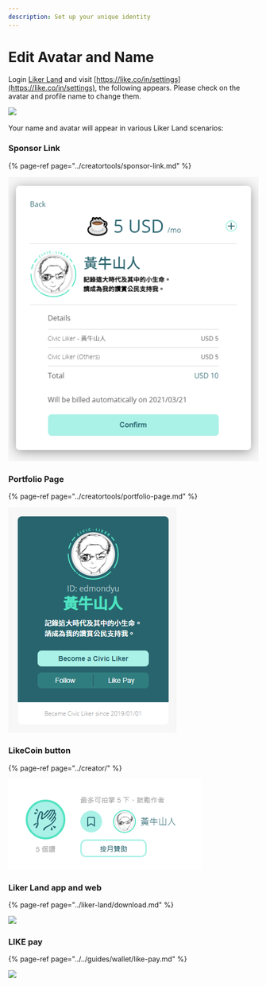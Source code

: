```yaml
---
description: Set up your unique identity
---
```


# Edit Avatar and Name

Login [Liker Land](https://liker.land/) and visit [https://like.co/in/settings](https://like.co/in/settings), the following appears. Please check on the avatar and profile name to change them.  


![](https://gblobscdn.gitbook.com/assets%2F-LL4mdaVjNgL6A1--PV0%2F-MDKVP-tBfwmogZNEzX9%2F-MDKVrXUT_uqkeoRnrVO%2Fedit-avator-displayname.png?alt=media&token=19230b80-bfd2-4ae3-b7dc-5077a5304169)

Your name and avatar will appear in various Liker Land scenarios:

### Sponsor Link

{% page-ref page="../creatortools/sponsor-link.md" %}

![](../../.gitbook/assets/sponsor-link-en.png)

### Portfolio Page

{% page-ref page="../creatortools/portfolio-page.md" %}

![](../../.gitbook/assets/likerid-avatar-en.png)

### LikeCoin button

{% page-ref page="../creator/" %}

![](../../.gitbook/assets/avatar.png)

### Liker Land app and web

{% page-ref page="../liker-land/download.md" %}

![](https://gblobscdn.gitbook.com/assets%2F-LL4mdaVjNgL6A1--PV0%2F-MDJwVJtgYRij9lbzkTP%2F-MDJxZmmtXywRtonx1-U%2Fimg_2452.jpg?alt=media&token=0b156d94-f407-4711-83ce-948d342c7892)

### LIKE pay

{% page-ref page="../../guides/wallet/like-pay.md" %}

![](https://gblobscdn.gitbook.com/assets%2F-LL4mdaVjNgL6A1--PV0%2F-M0wFlrQDwJgggiEM_rl%2F-M1UMYC6AP2gocep0YVW%2FIMG_2453.jpg?alt=media&token=c997d816-61a7-4bfa-a1a1-f319227fa636)

